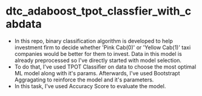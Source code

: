 # dtc_adaboost_tpot_classfier_with_cabdata

* In this repo, binary classification algorithm is developed to help investment firm to decide whether 'Pink Cab(0)' or 'Yellow Cab(1)' taxi companies would be better for them to invest.  Data in this model is already preprocessed so I've directly started with model selection.
* To do that, I've used TPOT Classifier on data to choose the most optimal ML model along with it's params. Afterwards, I've used Bootstrapt Aggragating to reinforce the model and it's parameters.
* In this task, I've used Accuracy Score to evaluate the model.
